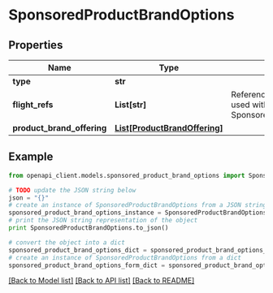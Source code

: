 # SponsoredProductBrandOptions


## Properties
Name | Type | Description | Notes
------------ | ------------- | ------------- | -------------
**type** | **str** |  | [optional] 
**flight_refs** | **List[str]** | Reference to the Flights that are used within  SponsoredProductBrandOptions | [optional] 
**product_brand_offering** | [**List[ProductBrandOffering]**](ProductBrandOffering.md) |  | 

## Example

```python
from openapi_client.models.sponsored_product_brand_options import SponsoredProductBrandOptions

# TODO update the JSON string below
json = "{}"
# create an instance of SponsoredProductBrandOptions from a JSON string
sponsored_product_brand_options_instance = SponsoredProductBrandOptions.from_json(json)
# print the JSON string representation of the object
print SponsoredProductBrandOptions.to_json()

# convert the object into a dict
sponsored_product_brand_options_dict = sponsored_product_brand_options_instance.to_dict()
# create an instance of SponsoredProductBrandOptions from a dict
sponsored_product_brand_options_form_dict = sponsored_product_brand_options.from_dict(sponsored_product_brand_options_dict)
```
[[Back to Model list]](../README.md#documentation-for-models) [[Back to API list]](../README.md#documentation-for-api-endpoints) [[Back to README]](../README.md)


